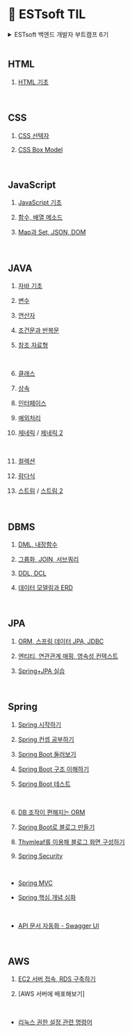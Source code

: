 # 📝 ESTsoft TIL 
<details>
<summary>ESTsoft 백엔드 개발자 부트캠프 6기</summary>

<br>

> 훈련 기관 : (주) 이스트소프트
 
> 훈련 기간 : 2024년 8월 5일 - 2024년 12월 20일

</details>

<br>

## HTML

1. [HTML 기초](https://github.com/zeonzyeon/estsoft_TIL/blob/main/html/html_240807.md)

<br>

## CSS

1. [CSS 선택자](https://github.com/zeonzyeon/estsoft_TIL/blob/main/css/css_240808.md)

2. [CSS Box Model](https://github.com/zeonzyeon/estsoft_TIL/blob/main/css/css_240809.md)

<br>

## JavaScript

1. [JavaScript 기초](https://github.com/zeonzyeon/estsoft_TIL/blob/main/javascript/js_240812.md)

2. [함수, 배열 메소드](https://github.com/zeonzyeon/estsoft_TIL/blob/main/javascript/js_240813.md)

3. [Map과 Set, JSON, DOM](https://github.com/zeonzyeon/estsoft_TIL/blob/main/javascript/js_240814.md)

<br>

## JAVA

1. [자바 기초](https://github.com/zeonzyeon/estsoft_TIL/blob/main/java/java_240830.md)

2. [변수](https://github.com/zeonzyeon/estsoft_TIL/blob/main/java/java_240902.md)

3. [연산자](https://github.com/zeonzyeon/estsoft_TIL/blob/main/java/java_240903.md)

4. [조건문과 반복문](https://github.com/zeonzyeon/estsoft_TIL/blob/main/java/java_240904.md)

5. [참조 자료형](https://github.com/zeonzyeon/estsoft_TIL/blob/main/java/java_240905.md)

<br>

6. [클래스](https://github.com/zeonzyeon/estsoft_TIL/blob/main/java/java_240906.md)

7. [상속](https://github.com/zeonzyeon/estsoft_TIL/blob/main/java/java_240909.md)

8. [인터페이스](https://github.com/zeonzyeon/estsoft_TIL/blob/main/java/java_240910.md)

9. [예외처리](https://github.com/zeonzyeon/estsoft_TIL/blob/main/java/java_240911.md)

10. [제네릭](https://github.com/zeonzyeon/estsoft_TIL/blob/main/java/java_240912.md) / [제네릭 2](https://github.com/zeonzyeon/estsoft_TIL/blob/main/java/java_240919.md)

<br>

11. [컬렉션](https://github.com/zeonzyeon/estsoft_TIL/blob/main/java/java_240920.md)

12. [람다식](https://github.com/zeonzyeon/estsoft_TIL/blob/main/java/java_240923.md)

13. [스트림](https://github.com/zeonzyeon/estsoft_TIL/blob/main/java/java_240924.md) / [스트림 2](https://github.com/zeonzyeon/estsoft_TIL/blob/main/java/java_240925.md)

<br>

## DBMS 

1. [DML, 내장함수](https://github.com/zeonzyeon/estsoft_TIL/blob/main/dbms/sql_240926.md)

2. [그룹화, JOIN, 서브쿼리](https://github.com/zeonzyeon/estsoft_TIL/blob/main/dbms/sql_240927.md)

3. [DDL, DCL](https://github.com/zeonzyeon/estsoft_TIL/blob/main/dbms/sql_240930.md)

4. [데이터 모델링과 ERD](https://github.com/zeonzyeon/estsoft_TIL/blob/main/dbms/sql_241002.md)

<br>

## JPA

1. [ORM, 스프링 데이터 JPA, JDBC](https://github.com/zeonzyeon/estsoft_TIL/blob/main/jpa/jpa_241008.md)

2. [엔티티, 연관관계 매핑, 영속성 컨텍스트](https://github.com/zeonzyeon/estsoft_TIL/blob/main/jpa/jpa_241010.md)

3. [Spring+JPA 실습](https://github.com/zeonzyeon/spring-boot-demo/commit/579c5fbdbd4501ec297cd2ff9265c310a1ca8195)

<br>

## Spring

1. [Spring 시작하기](https://github.com/zeonzyeon/estsoft_TIL/blob/main/spring/spring_241004.md)

2. [Spring 컨셉 공부하기](https://github.com/zeonzyeon/estsoft_TIL/blob/main/spring/spring_241004_2.md)

3. [Spring Boot 둘러보기](https://github.com/zeonzyeon/estsoft_TIL/blob/main/spring/spring_241007.md)

4. [Spring Boot 구조 이해하기](https://github.com/zeonzyeon/estsoft_TIL/blob/main/spring/spring_241007_2.md)

5. [Spring Boot 테스트](https://github.com/zeonzyeon/spring-boot-project/tree/main/src/test/java/com/estsoft/springproject)

<br>

6. [DB 조작이 편해지는 ORM](https://github.com/zeonzyeon/estsoft_TIL/blob/main/jpa/jpa_241008.md)

7. [Spring Boot로 블로그 만들기](https://github.com/zeonzyeon/estsoft_TIL/blob/main/spring/spring_241015.md)

8. [Thymleaf를 이용해 블로그 화면 구성하기](https://github.com/zeonzyeon/estsoft_TIL/blob/main/spring/spring_241017.md)

9. [Spring Security](https://github.com/zeonzyeon/estsoft_TIL/blob/main/spring/spring_241021.md)

<br>

+ [Spring MVC](https://github.com/zeonzyeon/estsoft_TIL/blob/main/spring/spring_241018.md)

+ [Spring 핵심 개념 심화](https://github.com/zeonzyeon/estsoft_TIL/blob/main/spring/spring_241018_2.md)

<br>

+ [API 문서 자동화 - Swagger UI](https://github.com/zeonzyeon/estsoft_TIL/blob/main/spring/spring_241022.md)

<br>

## AWS

1. [EC2 서버 접속, RDS 구축하기](https://github.com/zeonzyeon/estsoft_TIL/blob/main/aws/aws_241024.md)

2. [AWS 서버에 배포해보기]

<br>

+ [리눅스 권한 설정 관련 명령어](https://github.com/zeonzyeon/estsoft_TIL/blob/main/aws/aws_241024_2.md)

